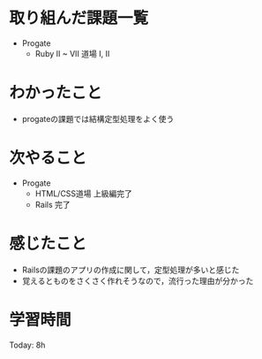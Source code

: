 # 取り組んだ課題一覧
- Progate
    - Ruby II ~ VII 道場 I, II
# わかったこと
- progateの課題では結構定型処理をよく使う
# 次やること
- Progate
    - HTML/CSS道場 上級編完了
   - Rails 完了
# 感じたこと
- Railsの課題のアプリの作成に関して，定型処理が多いと感じた
- 覚えるとものをさくさく作れそうなので，流行った理由が分かった    
# 学習時間
Today: 8h